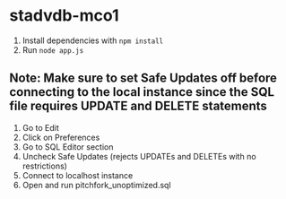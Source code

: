# stadvdb-mco1
1. Install dependencies with `npm install`
2. Run `node app.js`
## Note: Make sure to set Safe Updates off before connecting to the local instance since the SQL file requires UPDATE and DELETE statements
1. Go to Edit
2. Click on Preferences
3. Go to SQL Editor section
4. Uncheck Safe Updates (rejects UPDATEs and DELETEs with no restrictions)
5. Connect to localhost instance
6. Open and run pitchfork_unoptimized.sql